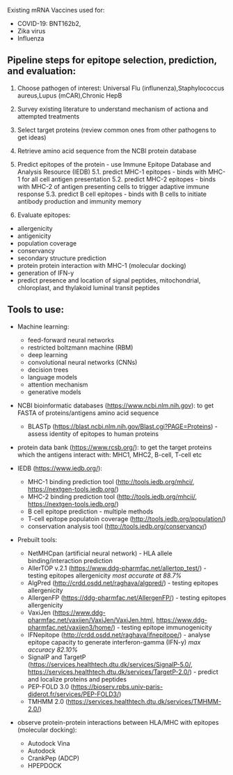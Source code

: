 Existing mRNA Vaccines used for:
- COVID-19: BNT162b2, 
- Zika virus
- Influenza

## Pipeline steps for epitope selection, prediction, and evaluation:

1. Choose pathogen of interest:
Universal Flu (influnenza),Staphylococcus aureus,Lupus (mCAR),Chronic HepB

2. Survey existing literature to understand mechanism of actiona and attempted treatments

3. Select target proteins (review common ones from other pathogens to get ideas)

4. Retrieve amino acid sequence from the NCBI protein database

5. Predict epitopes of the protein - use Immune Epitope Database and Analysis Resource (IEDB)
    5.1. predict MHC-1 epitopes - binds with MHC-1 for all cell antigen presentation
    5.2. predict MHC-2 epitopes - binds with MHC-2 of antigen presenting cells to trigger adaptive immune response
    5.3. predict B cell epitopes - binds with B cells to initiate antibody production and immunity memory

6. Evaluate epitopes:
- allergenicity
- antigenicity
- population coverage
- conservancy
- secondary structure prediction
- protein protein interaction with MHC-1 (molecular docking)
- generation of IFN-y
- predict presence and location of signal peptides, mitochondrial, chloroplast, and thylakoid luminal transit peptides

## Tools to use:

- Machine learning:
    - feed-forward neural networks
    - restricted boltzmann machine (RBM)
    - deep learning
    - convolutional neural networks (CNNs)
    - decision trees
    - language models
    - attention mechanism
    - generative models

- NCBI bioinformatic databases (https://www.ncbi.nlm.nih.gov): to get FASTA of proteins/antigens amino acid sequence
    - BLASTp (https://blast.ncbi.nlm.nih.gov/Blast.cgi?PAGE=Proteins) - assess identity of epitopes to human proteins
- protein data bank (https://www.rcsb.org/): to get the target proteins which the antigens interact with: MHC1, MHC2, B-cell, T-cell etc
- IEDB (https://www.iedb.org/):
    - MHC-1 binding prediction tool (http://tools.iedb.org/mhci/, https://nextgen-tools.iedb.org/)
    - MHC-2 binding prediction tool (http://tools.iedb.org/mhcii/, https://nextgen-tools.iedb.org/)
    - B cell epitope prediction - multiple methods
    - T-cell epitope populatoin coverage (http://tools.iedb.org/population/)
    - conservation analysis tool (http://tools.iedb.org/conservancy/)

- Prebuilt tools:
    - NetMHCpan (artificial neural network) - HLA allele binding/interaction prediction
    - AllerTOP v.2.1 (https://www.ddg-pharmfac.net/allertop_test/) - testing epitopes allergenicity *most accurate at 88.7%*
    - AlgPred (http://crdd.osdd.net/raghava/algpred/) - testing epitopes allergenicity
    - AllergenFP (https://ddg-pharmfac.net/AllergenFP/) - testing epitopes allergenicity
    - VaxiJen (https://www.ddg-pharmfac.net/vaxijen/VaxiJen/VaxiJen.html, https://www.ddg-pharmfac.net/vaxijen3/home/) - testing epitope immunogenicity
    - IFNepitope (http://crdd.osdd.net/raghava/ifnepitope/) - analyse epitope capacity to generate interferon-gamma (IFN-y) *max accuracy 82.10%*
    - SignalP and TargetP (https://services.healthtech.dtu.dk/services/SignalP-5.0/, https://services.healthtech.dtu.dk/services/TargetP-2.0/) - predict and localize proteins and peptides
    - PEP-FOLD 3.0 (https://bioserv.rpbs.univ-paris-diderot.fr/services/PEP-FOLD3/)
    - TMHMM 2.0 (https://services.healthtech.dtu.dk/services/TMHMM-2.0/)

- observe protein-protein interactions between HLA/MHC with epitopes (molecular docking):
    - Autodock Vina
    - Autodock
    - CrankPep (ADCP)
    - HPEPDOCK